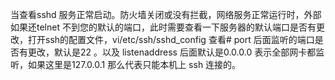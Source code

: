 当查看sshd 服务正常启动。防火墙关闭或没有拦截，网络服务正常运行时，外部如果还telnet 不到您的默认的端口，此时需要查看一下服务器的默认端口是否有更改，打开ssh的配置文件，vi/etc/ssh/sshd\_config 查看\# port 后面监听的端口是否有更改，默认是22 。以及 listenaddress 后面默认是0.0.0.0 表示全部网卡都监听，如果这里是127.0.0.1 那么代表只能本机上 ssh 连接的。

